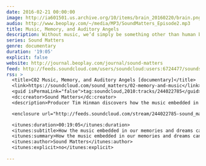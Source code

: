 ```yaml
---
date: 2016-02-21 00:00:00
image: http://ia601501.us.archive.org/10/items/brain_20160220/brain.png
audio: http://www.beoplay.com/~/media/MP3/SoundMatters_Episode2.mp3
title: Music, Memory, and Auditory Angels
description: Without music, we’d simply be something other than human beings. Birthdays, weddings, festivals, funerals and more – pretty much every important human event is marked by music, and our brains take it all in, no matter how distant or vague those memories become. In this episode we meet Paul Robertson, violinist and professor in music and medicine, who has spent years working with people suffering from dementia and brain damage. We discover how the music embedded in memories and dreams can be accessed in people whose fabric of identity has come under stress in order to help them find their way back to themselves.
series: Sound Matters
genre: documentary
duration: '19:05'
explicit: false
website: http://journal.beoplay.com/journal/sound-matters
feed: http://feeds.soundcloud.com/users/soundcloud:users:6724477/sounds.rss
rss: >
  <title>C02 Music, Memory, and Auditory Angels [documentary]</title>
  <link>https://soundcloud.com/sound_matters/02-memory-and-music</link>
  <guid isPermaLink="false">tag:soundcloud,2010:tracks/244022785</guid>
  <dc:creator>Sound Matters</dc:creator>
  <description>Producer Tim Hinman discovers how the music embedded in our memories and dreams can be used by people whose fabric of identity has come under stress—and need help to find their way back to themselves.</description>

  <enclosure url="http://feeds.soundcloud.com/stream/244022785-sound_matters-02-memory-and-music.mp3" type="audio/mpeg" length="0"/>

  <itunes:duration>00:19:05</itunes:duration>
  <itunes:subtitle>How the music embedded in our memories and dreams can be used by people whose fabric of identity has come under stress—and need help to find their way back to themselves.</itunes:subtitle>
  <itunes:summary>How the music embedded in our memories and dreams can be used by people whose fabric of identity has come under stress—and need help to find their way back to themselves.</itunes:summary>
  <itunes:author>Sound Matters</itunes:author>
  <itunes:explicit>no</itunes:explicit>
  
---
```

